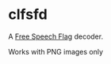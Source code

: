 # clfsfd
A [Free Speech Flag](https://en.wikipedia.org/wiki/Free_Speech_Flag) decoder.

Works with PNG images only
